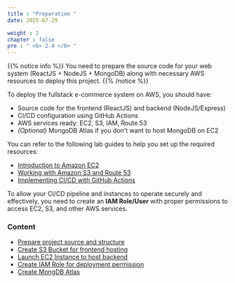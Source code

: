```yaml
---
title : "Preparation "
date: 2025-07-29

weight : 2
chapter : false
pre : " <b> 2.4 </b> "
---
```



{{% notice info %}}
You need to prepare the source code for your web system (ReactJS + NodeJS + MongoDB) along with necessary AWS resources to deploy this project.
{{% /notice %}}

To deploy the fullstack e-commerce system on AWS, you should have:

* Source code for the frontend (ReactJS) and backend (NodeJS/Express)
* CI/CD configuration using GitHub Actions
* AWS services ready: EC2, S3, IAM, Route 53
* *(Optional)* MongoDB Atlas if you don't want to host MongoDB on EC2

You can refer to the following lab guides to help you set up the required resources:

* [Introduction to Amazon EC2](https://000004.awsstudygroup.com/vi/)
* [Working with Amazon S3 and Route 53](https://000005.awsstudygroup.com/vi/)
* [Implementing CI/CD with GitHub Actions](https://000006.awsstudygroup.com/vi/)

To allow your CI/CD pipeline and instances to operate securely and effectively, you need to create an **IAM Role/User** with proper permissions to access EC2, S3, and other AWS services.


### Content

* [Prepare project source and structure](2.1-project-structure/)
* [Create S3 Bucket for frontend hosting](2.2-create-s3/)
* [Launch EC2 Instance to host backend](2.3-create-ec2/)
* [Create IAM Role for deployment permission](2.4-create-iam/)
* [Create MongDB Atlas](2.5-mongDB-Atlas/)



